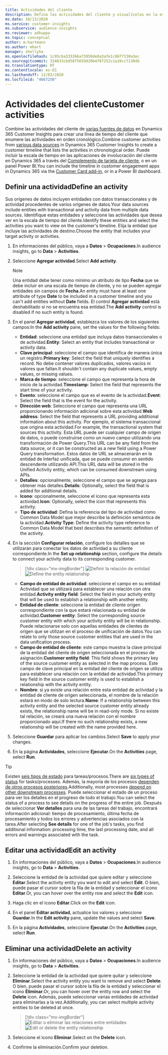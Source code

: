```yaml
---
title: Actividades del cliente
description: Defina las actividades del cliente y visualícelas en la escala de tiempo del cliente.
ms.date: 10/13/2020
ms.service: customer-insights
ms.subservice: audience-insights
ms.reviewer: adkuppa
ms.topic: conceptual
author: m-hartmann
ms.author: mhart
manager: shellyha
ms.openlocfilehash: 1c95cba333266a73959de0a3afe1c8677130a3ec
ms.sourcegitcommit: 334633cbd58f5659d20b4f87252c1a10cc7130db
ms.translationtype: HT
ms.contentlocale: es-ES
ms.lasthandoff: 12/03/2020
ms.locfileid: "4667250"
---
```

# <a name="customer-activities"></a><span data-ttu-id="333fc-103">Actividades del cliente</span><span class="sxs-lookup"><span data-stu-id="333fc-103">Customer activities</span></span>

<span data-ttu-id="333fc-104">Combine las actividades del cliente de [varias fuentes de datos](data-sources.md) en Dynamics 365 Customer Insights para crear una línea de tiempo del cliente que enumere las actividades en orden cronológico.</span><span class="sxs-lookup"><span data-stu-id="333fc-104">Combine customer activities from [various data sources](data-sources.md) in Dynamics 365 Customer Insights to create a customer timeline that lists the activities in chronological order.</span></span> <span data-ttu-id="333fc-105">Puede incluir la escala de tiempo en las aplicaciones de involucración del cliente en Dynamics 365 a través del [Complemento de tarjeta de cliente](customer-card-add-in.md), o en un panel Power BI.</span><span class="sxs-lookup"><span data-stu-id="333fc-105">You can include the timeline in customer engagement apps in Dynamics 365 via the [Customer Card add-in](customer-card-add-in.md), or in a Power BI dashboard.</span></span>

## <a name="define-an-activity"></a><span data-ttu-id="333fc-106">Definir una actividad</span><span class="sxs-lookup"><span data-stu-id="333fc-106">Define an activity</span></span>

<span data-ttu-id="333fc-107">Sus orígenes de datos incluyen entidades con datos transaccionales y de actividad procedentes de varios orígenes de datos.</span><span class="sxs-lookup"><span data-stu-id="333fc-107">Your data sources include entities with transactional and activity data from multiple data sources.</span></span> <span data-ttu-id="333fc-108">Identifique estas entidades y seleccione las actividades que desea ver en la escala de tiempo del cliente.</span><span class="sxs-lookup"><span data-stu-id="333fc-108">Identify these entities and select the activities you want to view on the customer's timeline.</span></span> <span data-ttu-id="333fc-109">Elija la entidad que incluye las actividades de destino.</span><span class="sxs-lookup"><span data-stu-id="333fc-109">Choose the entity that includes your target activity or activities.</span></span>

1. <span data-ttu-id="333fc-110">En informaciones del público, vaya a **Datos** > **Ocupaciones**.</span><span class="sxs-lookup"><span data-stu-id="333fc-110">In audience insights, go to **Data** > **Activities**.</span></span>

1. <span data-ttu-id="333fc-111">Seleccione **Agregar actividad**.</span><span class="sxs-lookup"><span data-stu-id="333fc-111">Select **Add activity**.</span></span>

   > [!NOTE]
   > <span data-ttu-id="333fc-112">Una entidad debe tener como mínimo un atributo de tipo **Fecha** que se debe incluir en una escala de tiempo de cliente, y no se pueden agregar entidades sin campos de **Fecha**.</span><span class="sxs-lookup"><span data-stu-id="333fc-112">An entity must have at least one attribute of type **Date** to be included in a customer timeline and you can't add entities without **Date** fields.</span></span> <span data-ttu-id="333fc-113">El control **Agregar actividad** está deshabilitado si no se encuentra esa entidad.</span><span class="sxs-lookup"><span data-stu-id="333fc-113">The **Add activity** control is disabled if no such entity is found.</span></span>

1. <span data-ttu-id="333fc-114">En el panel **Agregar actividad**, establezca los valores de los siguientes campos:</span><span class="sxs-lookup"><span data-stu-id="333fc-114">In the **Add activity** pane, set the values for the following fields:</span></span>

   - <span data-ttu-id="333fc-115">**Entidad**: seleccione una entidad que incluya datos transaccionales o de actividad.</span><span class="sxs-lookup"><span data-stu-id="333fc-115">**Entity**: Select an entity that includes transactional or activity data.</span></span>
   - <span data-ttu-id="333fc-116">**Clave principal**: seleccione el campo que identifica de manera única un registro.</span><span class="sxs-lookup"><span data-stu-id="333fc-116">**Primary key**: Select the field that uniquely identifies a record.</span></span> <span data-ttu-id="333fc-117">No debe contener valores duplicados, valores vacíos ni valores que faltan.</span><span class="sxs-lookup"><span data-stu-id="333fc-117">It shouldn't contain any duplicate values, empty values, or missing values.</span></span>
   - <span data-ttu-id="333fc-118">**Marca de tiempo**: seleccione el campo que representa la hora de inicio de la actividad.</span><span class="sxs-lookup"><span data-stu-id="333fc-118">**Timestamp**: Select the field that represents the start time of your activity.</span></span>
   - <span data-ttu-id="333fc-119">**Evento**: seleccione el campo que es el evento de la actividad.</span><span class="sxs-lookup"><span data-stu-id="333fc-119">**Event**: Select the field that is the event for the activity.</span></span>
   - <span data-ttu-id="333fc-120">**Dirección web**: Seleccione el campo que representa una URL proporcionando información adicional sobre esta actividad.</span><span class="sxs-lookup"><span data-stu-id="333fc-120">**Web address**: Select the field that represents a URL providing additional information about this activity.</span></span> <span data-ttu-id="333fc-121">Por ejemplo, el sistema transaccional que origina esta actividad.</span><span class="sxs-lookup"><span data-stu-id="333fc-121">For example, the transactional system that sources this activity.</span></span> <span data-ttu-id="333fc-122">Esta URL puede ser cualquier campo de origen de datos, o puede construirse como un nuevo campo utilizando una transformación de Power Query.</span><span class="sxs-lookup"><span data-stu-id="333fc-122">This URL can be any field from the data source, or it can be constructed as a new field using a Power Query transformation.</span></span> <span data-ttu-id="333fc-123">Estos datos de URL se almacenarán en la entidad de Interfaz unificada, que se puede consumir en sentido descendente utilizando API.</span><span class="sxs-lookup"><span data-stu-id="333fc-123">This URL data will be stored in the Unified Activity entity, which can be consumed downstream using APIs.</span></span>
   - <span data-ttu-id="333fc-124">**Detalles**: opcionalmente, seleccione el campo que se agrega para obtener más detalles.</span><span class="sxs-lookup"><span data-stu-id="333fc-124">**Details**: Optionally, select the field that is added for additional details.</span></span>
   - <span data-ttu-id="333fc-125">**Icono**: opcionalmente, seleccione el icono que representa esta actividad.</span><span class="sxs-lookup"><span data-stu-id="333fc-125">**Icon**: Optionally, select the icon that represents this activity.</span></span>
   - <span data-ttu-id="333fc-126">**Tipo de actividad**: Defina la referencia del tipo de actividad como Common Data Model que mejor describe la definición semántica de la actividad.</span><span class="sxs-lookup"><span data-stu-id="333fc-126">**Activity Type**: Define the activity type reference to Common Data Model that best describes the semantic definition of the activity.</span></span>

1. <span data-ttu-id="333fc-127">En la sección **Configurar relación**, configure los detalles que se utilizarán para conectar los datos de actividad a su cliente correspondiente.</span><span class="sxs-lookup"><span data-stu-id="333fc-127">In the **Set up relationship** section, configure the details to connect your activity data to its corresponding customer.</span></span>

   > [!div class="mx-imgBorder"]
   > <span data-ttu-id="333fc-128">![Definir la relación de entidad](media/activities-entities-define.png "Definir la relación de entidad")</span><span class="sxs-lookup"><span data-stu-id="333fc-128">![Define the entity relationship](media/activities-entities-define.png "Define the entity relationship")</span></span>

    - <span data-ttu-id="333fc-129">**Campo de entidad de actividad**: seleccione el campo en su entidad Actividad que se utilizará para establecer una relación con otra entidad.</span><span class="sxs-lookup"><span data-stu-id="333fc-129">**Activity entity field**: Select the field in your activity entity that will be used to establish a relationship with another entity.</span></span>
    - <span data-ttu-id="333fc-130">**Entidad de cliente**: seleccione la entidad de cliente origen correspondiente con la que estará relacionada su entidad de actividad.</span><span class="sxs-lookup"><span data-stu-id="333fc-130">**Customer entity**: Select the corresponding source customer entity with which your activity entity will be in relationship.</span></span> <span data-ttu-id="333fc-131">Puede relacionarse solo con aquellas entidades de clientes de origen que se utilizan en el proceso de unificación de datos.</span><span class="sxs-lookup"><span data-stu-id="333fc-131">You can relate to only those source customer entities that are used in the data unification process.</span></span>
    - <span data-ttu-id="333fc-132">**Campo de entidad de cliente**: este campo muestra la clave principal de la entidad del cliente de origen seleccionada en el proceso de asignación.</span><span class="sxs-lookup"><span data-stu-id="333fc-132">**Customer entity field**: This field shows the primary key of the source customer entity as selected in the map process.</span></span> <span data-ttu-id="333fc-133">Este campo de clave principal en la entidad del cliente de origen se utiliza para establecer una relación con la entidad de actividad.</span><span class="sxs-lookup"><span data-stu-id="333fc-133">This primary key field in the source customer entity is used to establish a relationship with the activity entity.</span></span>
    - <span data-ttu-id="333fc-134">**Nombre**: si ya existe una relación entre esta entidad de actividad y la entidad de cliente de origen seleccionada, el nombre de la relación estará en modo de solo lectura.</span><span class="sxs-lookup"><span data-stu-id="333fc-134">**Name**: If a relationship between this activity entity and the selected source customer entity already exists, the relationship name will be in read-only mode.</span></span> <span data-ttu-id="333fc-135">Si no existe tal relación, se creará una nueva relación con el nombre proporcionado aquí.</span><span class="sxs-lookup"><span data-stu-id="333fc-135">If there no such relationship exists, a new relationship will be created with the name provided here.</span></span>

1. <span data-ttu-id="333fc-136">Seleccione **Guardar** para aplicar los cambios.</span><span class="sxs-lookup"><span data-stu-id="333fc-136">Select **Save** to apply your changes.</span></span>

1. <span data-ttu-id="333fc-137">En la página **Actividades**, seleccione **Ejecutar**.</span><span class="sxs-lookup"><span data-stu-id="333fc-137">On the **Activities** page, select **Run**.</span></span>

> [!TIP]
> <span data-ttu-id="333fc-138">Existen [seis tipos de estado](system.md#status-types) para tareas/procesos.</span><span class="sxs-lookup"><span data-stu-id="333fc-138">There are [six types of status](system.md#status-types) for tasks/processes.</span></span> <span data-ttu-id="333fc-139">Además, la mayoría de los procesos [dependen de otros procesos posteriores](system.md#refresh-policies).</span><span class="sxs-lookup"><span data-stu-id="333fc-139">Additionally, most processes [depend on other downstream processes](system.md#refresh-policies).</span></span> <span data-ttu-id="333fc-140">Puede seleccionar el estado de un proceso para ver los detalles en el progreso de todo el trabajo.</span><span class="sxs-lookup"><span data-stu-id="333fc-140">You can select the status of a process to see details on the progress of the entire job.</span></span> <span data-ttu-id="333fc-141">Después de seleccionar **Ver detalles** para una de las tareas del trabajo, encontrará información adicional: tiempo de procesamiento, última fecha de procesamiento y todos los errores y advertencias asociados con la tarea.</span><span class="sxs-lookup"><span data-stu-id="333fc-141">After selecting **See details** for one of the job's tasks, you find additional information: processing time, the last processing date, and all errors and warnings associated with the task.</span></span>

## <a name="edit-an-activity"></a><span data-ttu-id="333fc-142">Editar una actividad</span><span class="sxs-lookup"><span data-stu-id="333fc-142">Edit an activity</span></span>

1. <span data-ttu-id="333fc-143">En informaciones del público, vaya a **Datos** > **Ocupaciones**.</span><span class="sxs-lookup"><span data-stu-id="333fc-143">In audience insights, go to **Data** > **Activities**.</span></span>

2. <span data-ttu-id="333fc-144">Seleccione la entidad de la actividad que quiere editar y seleccione **Editar**.</span><span class="sxs-lookup"><span data-stu-id="333fc-144">Select the activity entity you want to edit and select **Edit**.</span></span> <span data-ttu-id="333fc-145">O bien, puede pasar el cursor sobre la fila de la entidad y seleccionar el icono **Editar**.</span><span class="sxs-lookup"><span data-stu-id="333fc-145">Or, you can hover over the entity row and select the **Edit** icon.</span></span>

3. <span data-ttu-id="333fc-146">Haga clic en el icono **Editar**.</span><span class="sxs-lookup"><span data-stu-id="333fc-146">Click on the **Edit** icon.</span></span>

4. <span data-ttu-id="333fc-147">En el panel **Editar actividad**, actualice los valores y seleccione **Guardar**.</span><span class="sxs-lookup"><span data-stu-id="333fc-147">In the **Edit activity** pane, update the values and select **Save**.</span></span>

5. <span data-ttu-id="333fc-148">En la página **Actividades**, seleccione **Ejecutar**.</span><span class="sxs-lookup"><span data-stu-id="333fc-148">On the **Activities** page, select **Run**.</span></span>

## <a name="delete-an-activity"></a><span data-ttu-id="333fc-149">Eliminar una actividad</span><span class="sxs-lookup"><span data-stu-id="333fc-149">Delete an activity</span></span>

1. <span data-ttu-id="333fc-150">En informaciones del público, vaya a **Datos** > **Ocupaciones**.</span><span class="sxs-lookup"><span data-stu-id="333fc-150">In audience insights, go to **Data** > **Activities**.</span></span>

2. <span data-ttu-id="333fc-151">Seleccione la entidad de la actividad que quiere quitar y seleccione **Eliminar**.</span><span class="sxs-lookup"><span data-stu-id="333fc-151">Select the activity entity you want to remove and select **Delete**.</span></span> <span data-ttu-id="333fc-152">O bien, puede pasar el cursor sobre la fila de la entidad y seleccionar el icono **Eliminar**.</span><span class="sxs-lookup"><span data-stu-id="333fc-152">Or, you can hover over the entity row and select the **Delete** icon.</span></span> <span data-ttu-id="333fc-153">Además, puede seleccionar varias entidades de actividad para eliminarlas a la vez.</span><span class="sxs-lookup"><span data-stu-id="333fc-153">Additionally, you can select multiple activity entities to be deleted at once.</span></span>
   > [!div class="mx-imgBorder"]
   > <span data-ttu-id="333fc-154">![Editar o eliminar las relaciones entre entidades](media/activities-entities-edit-delete.png "Editar o eliminar las relaciones entre entidades")</span><span class="sxs-lookup"><span data-stu-id="333fc-154">![Edit or delete the entity relationship](media/activities-entities-edit-delete.png "Edit or delete the entity relationship")</span></span>

3. <span data-ttu-id="333fc-155">Seleccione el icono **Eliminar**.</span><span class="sxs-lookup"><span data-stu-id="333fc-155">Select on the **Delete** icon.</span></span>

4. <span data-ttu-id="333fc-156">Confirme la eliminación.</span><span class="sxs-lookup"><span data-stu-id="333fc-156">Confirm your deletion.</span></span>
